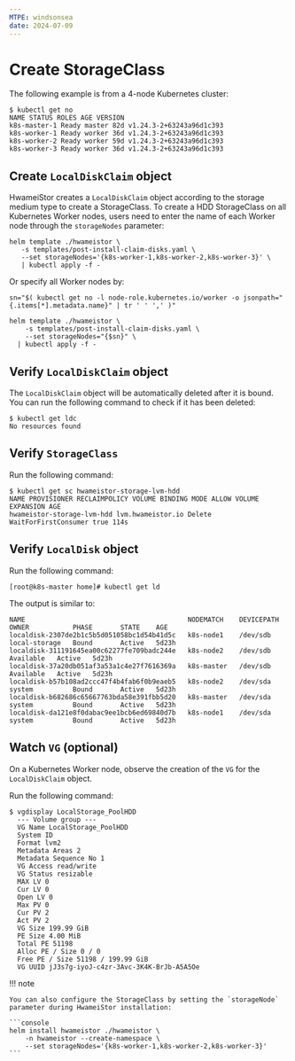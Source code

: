 ```yaml
---
MTPE: windsonsea
date: 2024-07-09
---
```


# Create StorageClass

The following example is from a 4-node Kubernetes cluster:

```console
$ kubectl get no
NAME STATUS ROLES AGE VERSION
k8s-master-1 Ready master 82d v1.24.3-2+63243a96d1c393
k8s-worker-1 Ready worker 36d v1.24.3-2+63243a96d1c393
k8s-worker-2 Ready worker 59d v1.24.3-2+63243a96d1c393
k8s-worker-3 Ready worker 36d v1.24.3-2+63243a96d1c393
```

## Create `LocalDiskClaim` object

HwameiStor creates a `LocalDiskClaim` object according to the storage medium type to create a StorageClass.
To create a HDD StorageClass on all Kubernetes Worker nodes, users need to enter the name of each Worker node through the `storageNodes` parameter:

```console
helm template ./hwameistor \
   -s templates/post-install-claim-disks.yaml \
   --set storageNodes='{k8s-worker-1,k8s-worker-2,k8s-worker-3}' \
   | kubectl apply -f -
```

Or specify all Worker nodes by:

```console
sn="$( kubectl get no -l node-role.kubernetes.io/worker -o jsonpath="{.items[*].metadata.name}" | tr ' ' ',' )"

helm template ./hwameistor \
    -s templates/post-install-claim-disks.yaml \
    --set storageNodes="{$sn}" \
  | kubectl apply -f -
```

## Verify `LocalDiskClaim` object

The `LocalDiskClaim` object will be automatically deleted after it is bound.
You can run the following command to check if it has been deleted:

```console
$ kubectl get ldc
No resources found
```

## Verify `StorageClass`

Run the following command:

```console
$ kubectl get sc hwameistor-storage-lvm-hdd
NAME PROVISIONER RECLAIMPOLICY VOLUME BINDING MODE ALLOW VOLUME EXPANSION AGE
hwameistor-storage-lvm-hdd lvm.hwameistor.io Delete WaitForFirstConsumer true 114s
```

## Verify `LocalDisk` object

Run the following command:

```console
[root@k8s-master home]# kubectl get ld
```

The output is similar to:

```console
NAME                                         NODEMATCH    DEVICEPATH   OWNER           PHASE       STATE    AGE
localdisk-2307de2b1c5b5d051058bc1d54b41d5c   k8s-node1    /dev/sdb     local-storage   Bound       Active   5d23h
localdisk-311191645ea00c62277fe709badc244e   k8s-node2    /dev/sdb                     Available   Active   5d23h
localdisk-37a20db051af3a53a1c4e27f7616369a   k8s-master   /dev/sdb                     Available   Active   5d23h
localdisk-b57b108ad2ccc47f4b4fab6f0b9eaeb5   k8s-node2    /dev/sda     system          Bound       Active   5d23h
localdisk-b682686c65667763bda58e391fbb5d20   k8s-master   /dev/sda     system          Bound       Active   5d23h
localdisk-da121e8f0dabac9ee1bcb6ed69840d7b   k8s-node1    /dev/sda     system          Bound       Active   5d23h
```

## Watch `VG` (optional)

On a Kubernetes Worker node, observe the creation of the `VG` for the `LocalDiskClaim` object.

Run the following command:

```console
$ vgdisplay LocalStorage_PoolHDD
  --- Volume group ---
  VG Name LocalStorage_PoolHDD
  System ID
  Format lvm2
  Metadata Areas 2
  Metadata Sequence No 1
  VG Access read/write
  VG Status resizable
  MAX LV 0
  Cur LV 0
  Open LV 0
  Max PV 0
  Cur PV 2
  Act PV 2
  VG Size 199.99 GiB
  PE Size 4.00 MiB
  Total PE 51198
  Alloc PE / Size 0 / 0
  Free PE / Size 51198 / 199.99 GiB
  VG UUID jJ3s7g-iyoJ-c4zr-3Avc-3K4K-BrJb-A5A5Oe
```

!!! note

    You can also configure the StorageClass by setting the `storageNode` parameter during HwameiStor installation:

    ```console
    helm install hwameistor ./hwameistor \
        -n hwameistor --create-namespace \
        --set storageNodes='{k8s-worker-1,k8s-worker-2,k8s-worker-3}'
    ```
